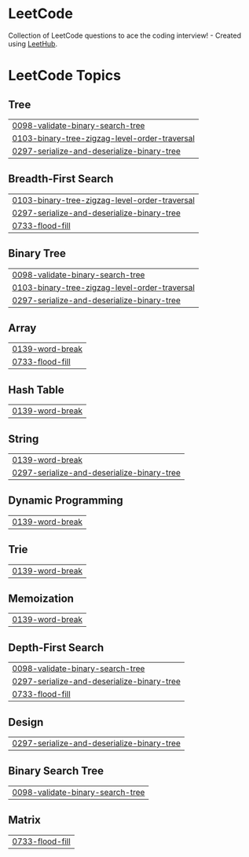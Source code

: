 # LeetCode
Collection of LeetCode questions to ace the coding interview! - Created using [LeetHub](https://github.com/QasimWani/LeetHub).

<!---LeetCode Topics Start-->
# LeetCode Topics
## Tree
|  |
| ------- |
| [0098-validate-binary-search-tree](https://github.com/zorg-kishlay/LeetCode/tree/master/0098-validate-binary-search-tree) |
| [0103-binary-tree-zigzag-level-order-traversal](https://github.com/zorg-kishlay/LeetCode/tree/master/0103-binary-tree-zigzag-level-order-traversal) |
| [0297-serialize-and-deserialize-binary-tree](https://github.com/zorg-kishlay/LeetCode/tree/master/0297-serialize-and-deserialize-binary-tree) |
## Breadth-First Search
|  |
| ------- |
| [0103-binary-tree-zigzag-level-order-traversal](https://github.com/zorg-kishlay/LeetCode/tree/master/0103-binary-tree-zigzag-level-order-traversal) |
| [0297-serialize-and-deserialize-binary-tree](https://github.com/zorg-kishlay/LeetCode/tree/master/0297-serialize-and-deserialize-binary-tree) |
| [0733-flood-fill](https://github.com/zorg-kishlay/LeetCode/tree/master/0733-flood-fill) |
## Binary Tree
|  |
| ------- |
| [0098-validate-binary-search-tree](https://github.com/zorg-kishlay/LeetCode/tree/master/0098-validate-binary-search-tree) |
| [0103-binary-tree-zigzag-level-order-traversal](https://github.com/zorg-kishlay/LeetCode/tree/master/0103-binary-tree-zigzag-level-order-traversal) |
| [0297-serialize-and-deserialize-binary-tree](https://github.com/zorg-kishlay/LeetCode/tree/master/0297-serialize-and-deserialize-binary-tree) |
## Array
|  |
| ------- |
| [0139-word-break](https://github.com/zorg-kishlay/LeetCode/tree/master/0139-word-break) |
| [0733-flood-fill](https://github.com/zorg-kishlay/LeetCode/tree/master/0733-flood-fill) |
## Hash Table
|  |
| ------- |
| [0139-word-break](https://github.com/zorg-kishlay/LeetCode/tree/master/0139-word-break) |
## String
|  |
| ------- |
| [0139-word-break](https://github.com/zorg-kishlay/LeetCode/tree/master/0139-word-break) |
| [0297-serialize-and-deserialize-binary-tree](https://github.com/zorg-kishlay/LeetCode/tree/master/0297-serialize-and-deserialize-binary-tree) |
## Dynamic Programming
|  |
| ------- |
| [0139-word-break](https://github.com/zorg-kishlay/LeetCode/tree/master/0139-word-break) |
## Trie
|  |
| ------- |
| [0139-word-break](https://github.com/zorg-kishlay/LeetCode/tree/master/0139-word-break) |
## Memoization
|  |
| ------- |
| [0139-word-break](https://github.com/zorg-kishlay/LeetCode/tree/master/0139-word-break) |
## Depth-First Search
|  |
| ------- |
| [0098-validate-binary-search-tree](https://github.com/zorg-kishlay/LeetCode/tree/master/0098-validate-binary-search-tree) |
| [0297-serialize-and-deserialize-binary-tree](https://github.com/zorg-kishlay/LeetCode/tree/master/0297-serialize-and-deserialize-binary-tree) |
| [0733-flood-fill](https://github.com/zorg-kishlay/LeetCode/tree/master/0733-flood-fill) |
## Design
|  |
| ------- |
| [0297-serialize-and-deserialize-binary-tree](https://github.com/zorg-kishlay/LeetCode/tree/master/0297-serialize-and-deserialize-binary-tree) |
## Binary Search Tree
|  |
| ------- |
| [0098-validate-binary-search-tree](https://github.com/zorg-kishlay/LeetCode/tree/master/0098-validate-binary-search-tree) |
## Matrix
|  |
| ------- |
| [0733-flood-fill](https://github.com/zorg-kishlay/LeetCode/tree/master/0733-flood-fill) |
<!---LeetCode Topics End-->